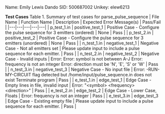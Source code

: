Name:   Emily Lewis Dando
SID:    500687002
Unikey: elew6213

**Test Cases**
Table 1. Summary of test cases for parse_pulse_sequence
| File Name | Function Name | Description | Expected Error Message(s) | Pass/Fail |
|---|---|---|---|---|
| p_test_1.in | positive_test_1 | Positive Case - Configure the pulse sequence for 3 emitters (ordered) | None | Pass |
| p_test_2.in | positive_test_2 | Positive Case - Configure the pulse sequence for 3 emitters (unordered) | None | Pass |
| n_test_1.in | negative_test_1 | Negative Case - Not all emitters set | Please update input to include a pulse sequence for each emitter. | Pass |
| n_test_2.in | negative_test_2 | Negative Case - Invalid inputs | Error: <symbol> <frequency> <direction> Error: symbol is not between A-J Error: frequency is not an integer Error: direction must be 'N', 'E', 'S' or 'W' | Pass |
| n_test_3.in | negative_test_3 | Negative Case - No input file | Error: -RUN-MY-CIRCUIT flag detected but /home/input/pulse_sequence.in does not exist Terminate program | Pass |
| e_test_1.in | edge_test_1 | Edge Case - Empty lines in file, invalid input | Error: "\<symbol> \<frequency> \<direction>" | Pass |
| e_test_2.in | edge_test_2 | Edge Case - Lower Case, Floats | Error: frequency is not an integer | Pass |
| e_test_3.in | edge_test_3 | Edge Case - Existing empty file | Please update input to include a pulse sequence for each emitter. | Pass |

